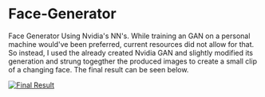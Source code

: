 # Face-Generator
Face Generator Using Nvidia's NN's. While training an GAN on a personal machine would've been preferred, current resources did not allow for that. So instead, I used the already created Nvidia GAN and slightly modified its generation and strung togegther the produced images to create a small clip of a changing face. The final result can be seen below.


[![Final Result](https://youtube.com/vi/uh920Nd_kgk/maxresdefault.jpg)](https://youtu.be/uh920Nd_kgk)

